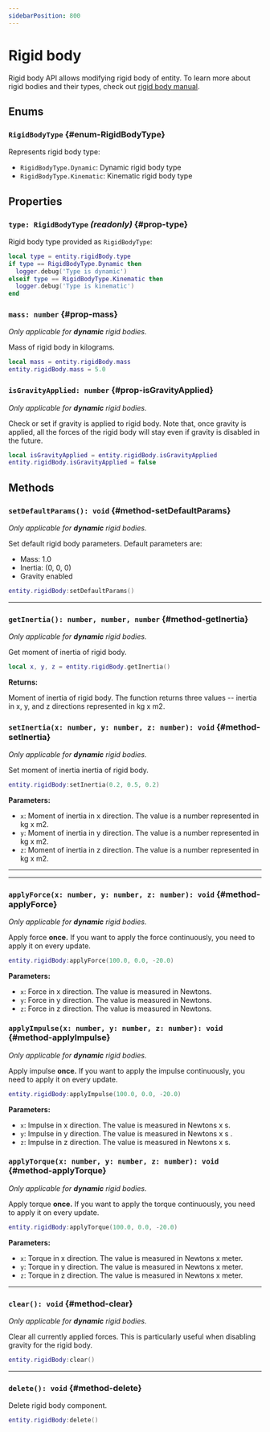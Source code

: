 ```yaml
---
sidebarPosition: 800
---
```


# Rigid body

Rigid body API allows modifying rigid body of entity. To learn more about rigid bodies and their types, check out [rigid body manual](../../manual/working-with-entities/rigid-body.md).

## Enums

### `RigidBodyType` {#enum-RigidBodyType}

Represents rigid body type:

- `RigidBodyType.Dynamic`: Dynamic rigid body type
- `RigidBodyType.Kinematic`: Kinematic rigid body type

## Properties

### `type: RigidBodyType` *(readonly)* {#prop-type}

Rigid body type provided as `RigidBodyType`:

```lua
local type = entity.rigidBody.type
if type == RigidBodyType.Dynamic then
  logger.debug('Type is dynamic')
elseif type == RigidBodyType.Kinematic then
  logger.debug('Type is kinematic')
end
```

### `mass: number` {#prop-mass}

*Only applicable for **dynamic** rigid bodies.*

Mass of rigid body in kilograms.

```lua
local mass = entity.rigidBody.mass
entity.rigidBody.mass = 5.0
```

### `isGravityApplied: number` {#prop-isGravityApplied}

*Only applicable for **dynamic** rigid bodies.*

Check or set if gravity is applied to rigid body. Note that, once gravity is applied, all the
forces of the rigid body will stay even if gravity is disabled in the future.

```lua
local isGravityApplied = entity.rigidBody.isGravityApplied
entity.rigidBody.isGravityApplied = false
```

## Methods

### `setDefaultParams(): void` {#method-setDefaultParams}

*Only applicable for **dynamic** rigid bodies.*

Set default rigid body parameters. Default parameters are:

- Mass: 1.0
- Inertia: (0, 0, 0)
- Gravity enabled

```lua
entity.rigidBody:setDefaultParams()
```

---

### `getInertia(): number, number, number` {#method-getInertia}

*Only applicable for **dynamic** rigid bodies.*

Get moment of inertia of rigid body.

```lua
local x, y, z = entity.rigidBody.getInertia()
```

**Returns:**

Moment of inertia of rigid body. The function returns three values -- inertia in x, y, and z directions represented in kg x m2.

### `setInertia(x: number, y: number, z: number): void` {#method-setInertia}

*Only applicable for **dynamic** rigid bodies.*

Set moment of inertia inertia of rigid body.

```lua
entity.rigidBody:setInertia(0.2, 0.5, 0.2)
```

**Parameters:**

- `x`: Moment of inertia in x direction. The value is a number represented in kg x m2.
- `y`: Moment of inertia in y direction. The value is a number represented in kg x m2.
- `z`: Moment of inertia in z direction. The value is a number represented in kg x m2.

---

---

### `applyForce(x: number, y: number, z: number): void` {#method-applyForce}

*Only applicable for **dynamic** rigid bodies.*

Apply force **once.** If you want to apply the force continuously, you need to apply it on every update.

```lua
entity.rigidBody:applyForce(100.0, 0.0, -20.0)
```

**Parameters:**

- `x`: Force in x direction. The value is measured in Newtons.
- `y`: Force in y direction. The value is measured in Newtons.
- `z`: Force in z direction. The value is measured in Newtons.

### `applyImpulse(x: number, y: number, z: number): void` {#method-applyImpulse}

*Only applicable for **dynamic** rigid bodies.*

Apply impulse **once.** If you want to apply the impulse continuously, you need to apply it on every update.

```lua
entity.rigidBody:applyImpulse(100.0, 0.0, -20.0)
```

**Parameters:**

- `x`: Impulse in x direction. The value is measured in Newtons x s.
- `y`: Impulse in y direction. The value is measured in Newtons x s .
- `z`: Impulse in z direction. The value is measured in Newtons x s.

### `applyTorque(x: number, y: number, z: number): void` {#method-applyTorque}

*Only applicable for **dynamic** rigid bodies.*

Apply torque **once.** If you want to apply the torque continuously, you need to apply it on every update.

```lua
entity.rigidBody:applyTorque(100.0, 0.0, -20.0)
```

**Parameters:**

- `x`: Torque in x direction. The value is measured in Newtons x meter.
- `y`: Torque in y direction. The value is measured in Newtons x meter.
- `z`: Torque in z direction. The value is measured in Newtons x meter.

---

### `clear(): void` {#method-clear}

*Only applicable for **dynamic** rigid bodies.*

Clear all currently applied forces. This is particularly useful when disabling gravity for the rigid body.

```lua
entity.rigidBody:clear()
```

---

### `delete(): void` {#method-delete}

Delete rigid body component.

```lua
entity.rigidBody:delete()
```
